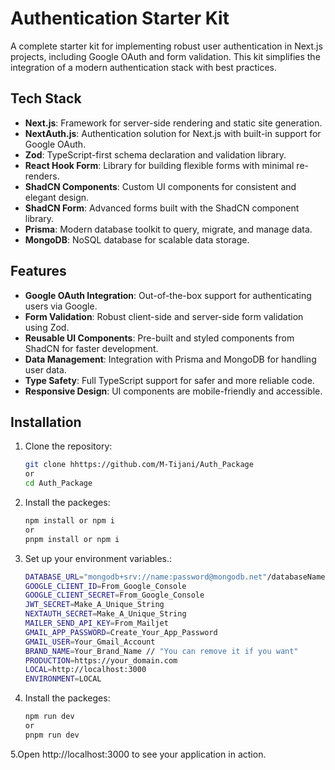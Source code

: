# Authentication Starter Kit

A complete starter kit for implementing robust user authentication in Next.js projects, including Google OAuth and form validation. This kit simplifies the integration of a modern authentication stack with best practices.

## Tech Stack

- **Next.js**: Framework for server-side rendering and static site generation.
- **NextAuth.js**: Authentication solution for Next.js with built-in support for Google OAuth.
- **Zod**: TypeScript-first schema declaration and validation library.
- **React Hook Form**: Library for building flexible forms with minimal re-renders.
- **ShadCN Components**: Custom UI components for consistent and elegant design.
- **ShadCN Form**: Advanced forms built with the ShadCN component library.
- **Prisma**: Modern database toolkit to query, migrate, and manage data.
- **MongoDB**: NoSQL database for scalable data storage.

## Features

- **Google OAuth Integration**: Out-of-the-box support for authenticating users via Google.
- **Form Validation**: Robust client-side and server-side form validation using Zod.
- **Reusable UI Components**: Pre-built and styled components from ShadCN for faster development.
- **Data Management**: Integration with Prisma and MongoDB for handling user data.
- **Type Safety**: Full TypeScript support for safer and more reliable code.
- **Responsive Design**: UI components are mobile-friendly and accessible.

## Installation

1. Clone the repository:

   ```bash
   git clone hhttps://github.com/M-Tijani/Auth_Package
   or
   cd Auth_Package
   ```

2. Install the packeges:

   ```bash
   npm install or npm i
   or
   pnpm install or npm i
   ```

3. Set up your environment variables.:

   ```bash
   DATABASE_URL="mongodb+srv://name:password@mongodb.net"/databaseName?retryWrites=true&w=majority
   GOOGLE_CLIENT_ID=From_Google_Console
   GOOGLE_CLIENT_SECRET=From_Google_Console
   JWT_SECRET=Make_A_Unique_String
   NEXTAUTH_SECRET=Make_A_Unique_String
   MAILER_SEND_API_KEY=From_Mailjet
   GMAIL_APP_PASSWORD=Create_Your_App_Password
   GMAIL_USER=Your_Gmail_Account
   BRAND_NAME=Your_Brand_Name // "You can remove it if you want"
   PRODUCTION=https://your_domain.com
   LOCAL=http://localhost:3000
   ENVIRONMENT=LOCAL
   ```

4. Install the packeges:

   ```bash
   npm run dev
   or
   pnpm run dev
   ```

5.Open http://localhost:3000 to see your application in action.
